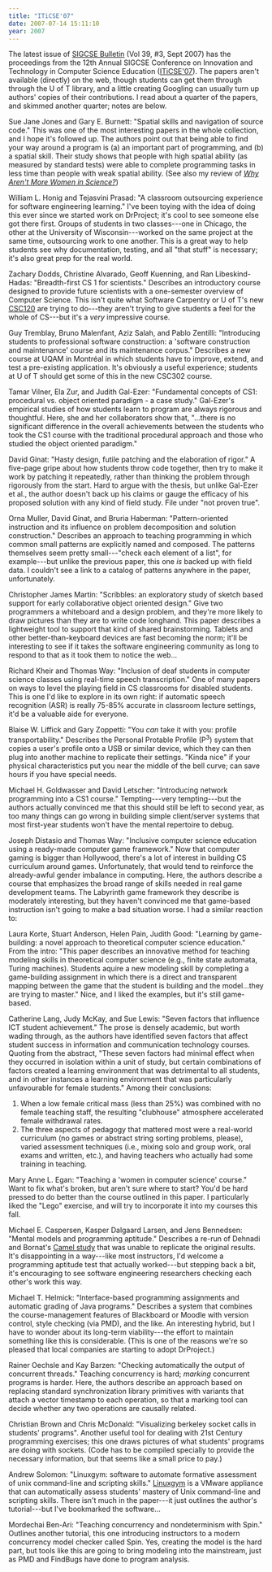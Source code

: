 ```yaml
---
title: "ITiCSE'07"
date: 2007-07-14 15:11:10
year: 2007
---
```

The latest issue of <a href="http://www.sigcse.org/bulletin/">SIGCSE Bulletin</a> (Vol 39, #3, Sept 2007) has the proceedings from the 12th Annual SIGCSE Conference on Innovation and Technology in Computer Science Education (<a href="http://iticse2007.computing.dundee.ac.uk/">ITiCSE'07</a>). The papers aren't available (directly) on the web, though students can get them through through the U of T library, and a little creating Googling can usually turn up authors' copies of their contributions. I read about a quarter of the papers, and skimmed another quarter; notes are below.

Sue Jane Jones and Gary E. Burnett: "Spatial skills and navigation of source code."  This was one of the most interesting papers in the whole collection, and I hope it's followed up.  The authors point out that being able to find your way around a program is (a) an important part of programming, and (b) a spatial skill.  Their study shows that people with high spatial ability (as measured by standard tests) were able to complete programming tasks in less time than people with weak spatial ability.  (See also my review of <a href="http://www.amazon.com/Why-Arent-More-Women-Science/dp/159147485X"><cite>Why Aren't More Women in Science?</cite></a>)

William L. Honig and Tejasvini Prasad: "A classroom outsourcing experience for software engineering learning."  I've been toying with the idea of doing this ever since we started work on DrProject; it's cool to see someone else got there first.  Groups of students in two classes---one in Chicago, the other at the University of Wisconsin---worked on the same project at the same time, outsourcing work to one another.  This is a great way to help students see why documentation, testing, and all "that stuff" is necessary; it's also great prep for the real world.

Zachary Dodds, Christine Alvarado, Geoff Kuenning, and Ran Libeskind-Hadas: "Breadth-first CS 1 for scientists."  Describes an introductory course designed to provide future scientists with a one-semester overview of Computer Science.  This isn't quite what Software Carpentry or U of T's new <a href="http://www.cdf.utoronto.ca/~csc120h/winter/">CSC120</a> are trying to do---they aren't trying to give students a feel for the whole of CS---but it's a <em>very</em> impressive course.

Guy Tremblay, Bruno Malenfant, Aziz Salah, and Pablo Zentilli: "Introducing students to professional software construction: a 'software construction and maintenance' course and its maintenance corpus."  Describes a new course at UQAM in Montréal in which students have to improve, extend, and test a pre-existing application.  It's obviously a useful experience; students at U of T should get some of this in the new CSC302 course.

Tamar Vilner, Ela Zur, and Judith Gal-Ezer: "Fundamental concepts of CS1: procedural vs. object oriented paradigm - a case study." Gal-Ezer's empirical studies of how students learn to program are always rigorous and thoughtful.  Here, she and her collaborators show that, "...there is no significant difference in the overall achievements between the students who took the CS1 course with the traditional procedural approach and those who studied the object oriented paradigm."

David Ginat: "Hasty design, futile patching and the elaboration of rigor."  A five-page gripe about how students throw code together, then try to make it work by patching it repeatedly, rather than thinking the problem through rigorously from the start.  Hard to argue with the thesis, but unlike Gal-Ezer et al., the author doesn't back up his claims or gauge the efficacy of his proposed solution with any kind of field study.  File under "not proven true".

Orna Muller, David Ginat, and Bruria Haberman: "Pattern-oriented instruction and its influence on problem decomposition and solution construction."  Describes an approach to teaching programming in which common small patterns are explicitly named and composed.  The patterns themselves seem pretty small---"check each element of a list", for example---but unlike the previous paper, this one <em>is</em> backed up with field data.  I couldn't see a link to a catalog of patterns anywhere in the paper, unfortunately.

Christopher James Martin: "Scribbles: an exploratory study of sketch based support for early collaborative object oriented design." Give two programmers a whiteboard and a design problem, and they're more likely to draw pictures than they are to write code longhand. This paper describes a lightweight tool to support that kind of shared brainstorming.  Tablets and other better-than-keyboard devices are fast becoming the norm; it'll be interesting to see if it takes the software engineering community as long to respond to that as it took them to notice the web...

Richard Kheir and Thomas Way: "Inclusion of deaf students in computer science classes using real-time speech transcription."  One of many papers on ways to level the playing field in CS classrooms for disabled students.  This is one I'd like to explore in its own right: if automatic speech recognition (ASR) is really 75-85% accurate in classroom lecture settings, it'd be a valuable aide for everyone.

Blaise W. Liffick and Gary Zoppetti: "You <em>can</em> take it with you: profile transportability."  Describes the Personal Protable Profile (P<sup>3</sup>) system that copies a user's profile onto a USB or similar device, which they can then plug into another machine to replicate their settings.  "Kinda nice" if your physical characteristics put you near the middle of the bell curve; can save hours if you have special needs.

Michael H. Goldwasser and David Letscher: "Introducing network programming into a CS1 course."  Tempting---very tempting---but the authors actually convinced me that this should still be left to second year, as too many things can go wrong in building simple client/server systems that most first-year students won't have the mental repertoire to debug.

Joseph Distasio and Thomas Way: "Inclusive computer science education using a ready-made computer game framework."  Now that computer gaming is bigger than Hollywood, there's a lot of interest in building CS curriculum around games.  Unfortunately, that would tend to reinforce the already-awful gender imbalance in computing.  Here, the authors describe a course that emphasizes the broad range of skills needed in real game development teams.  The Labyrinth game framework they describe is moderately interesting, but they haven't convinced me that game-based instruction isn't going to make a bad situation worse.  I had a similar reaction to:

Laura Korte, Stuart Anderson, Helen Pain, Judith Good: "Learning by game-building: a novel approach to theoretical computer science education."  From the intro: "This paper describes an innovative method for teaching modeling skills in theoretical computer science (e.g., finite state automata, Turing machines).  Students aquire a new modeling skill by completing a game-building assignment in which there is a direct and transparent mapping between the game that the student is building and the model...they are trying to master."  Nice, and I liked the examples, but it's still game-based.

Catherine Lang, Judy McKay, and Sue Lewis: "Seven factors that influence ICT student achievement."  The prose is densely academic, but worth wading through, as the authors have identified seven factors that affect student success in information and communication technology courses.  Quoting from the abstract, "These seven factors had minimal effect when they occurred in isolation within a unit of study, but certain combinations of factors created a learning environment that was detrimental to all students, and in other instances a learning environment that was particularly unfavourable for female students."  Among their conclusions:
<ol>
	<li>When a low female critical mass (less than 25%) was combined   with no female teaching staff, the resulting "clubhouse" atmosphere   accelerated female withdrawal rates.</li>
	<li>The three aspects of pedagogy that mattered most were a   real-world curriculum (no games or abstract string sorting problems,   please), varied assessment techniques (i.e., mixing solo and group   work, oral exams and written, etc.), and having teachers who   actually had some training in teaching.</li>
</ol>
Mary Anne L. Egan: "Teaching a 'women in computer science' course." Want to fix what's broken, but aren't sure where to start?  You'd be hard pressed to do better than the course outlined in this paper.  I particularly liked the "Lego" exercise, and will try to incorporate it into my courses this fall.

Michael E. Caspersen, Kasper Dalgaard Larsen, and Jens Bennedsen: "Mental models and programming aptitude."  Describes a re-run of Dehnadi and Bornat's <a href="http://www.cs.mdx.ac.uk/research/PhDArea/saeed/paper1.pdf">Camel study</a> that was unable to replicate the original results.  It's disappointing in a way---like most instructors, I'd welcome a programming aptitude test that actually worked---but stepping back a bit, it's encouraging to see software engineering researchers checking each other's work this way.

Michael T. Helmick: "Interface-based programming assignments and automatic grading of Java programs."  Describes a system that combines the course-management features of Blackboard or Moodle with version control, style checking (via PMD), and the like.  An interesting hybrid, but I have to wonder about its long-term viability---the effort to maintain something like this is considerable.  (This is one of the reasons we're so pleased that local companies are starting to adopt DrProject.)

Rainer Oechsle and Kay Barzen: "Checking automatically the output of concurrent threads."  Teaching concurrency is hard; <em>marking</em> concurrent programs is harder.  Here, the authors describe an approach based on replacing standard synchronization library primitives with variants that attach a vector timestamp to each operation, so that a marking tool can decide whether any two operations are causally related.

Christian Brown and Chris McDonald: "Visualizing berkeley socket calls in students' programs".  Another useful tool for dealing with 21st Century programming exercises; this one draws pictures of what students' programs are doing with sockets.  (Code has to be compiled specially to provide the necessary information, but that seems like a small price to pay.)

Andrew Solomon: "Linuxgym: software to automate formative assessment of unix command-line and scripting skills."  <a href="http://linuxgym.sourceforge.net/">Linuxgym</a> is a VMware appliance that can automatically assess students' mastery of Unix command-line and scripting skills.  There isn't much in the paper---it just outlines the author's tutorial---but I've bookmarked the software...

Mordechai Ben-Ari: "Teaching concurrency and nondeterminism with Spin."  Outlines another tutorial, this one introducing instructors to a modern concurrency model checker called Spin.  Yes, creating the model is the hard part, but tools like this are going to bring modeling into the mainstream, just as PMD and FindBugs have done to program analysis.

